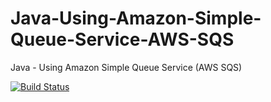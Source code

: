# Java-Using-Amazon-Simple-Queue-Service-AWS-SQS
Java - Using Amazon Simple Queue Service (AWS SQS)


[![Build Status](https://travis-ci.org/Turreta/Java-Using-Amazon-Simple-Queue-Service-AWS-SQS.svg?branch=master)](https://travis-ci.org/Turreta/Java-Using-Amazon-Simple-Queue-Service-AWS-SQS)

